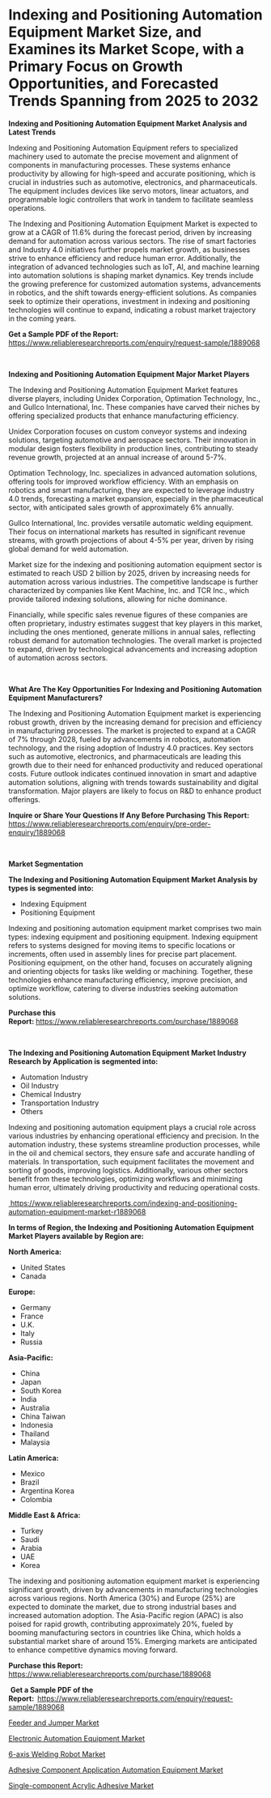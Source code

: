 <p><h1>Indexing and Positioning Automation Equipment Market Size, and Examines its Market Scope, with a Primary Focus on Growth Opportunities, and Forecasted Trends Spanning from 2025 to 2032</h1></p><p><strong>Indexing and Positioning Automation Equipment Market Analysis and Latest Trends</strong></p>
<p><p>Indexing and Positioning Automation Equipment refers to specialized machinery used to automate the precise movement and alignment of components in manufacturing processes. These systems enhance productivity by allowing for high-speed and accurate positioning, which is crucial in industries such as automotive, electronics, and pharmaceuticals. The equipment includes devices like servo motors, linear actuators, and programmable logic controllers that work in tandem to facilitate seamless operations. </p><p>The Indexing and Positioning Automation Equipment Market is expected to grow at a CAGR of 11.6% during the forecast period, driven by increasing demand for automation across various sectors. The rise of smart factories and Industry 4.0 initiatives further propels market growth, as businesses strive to enhance efficiency and reduce human error. Additionally, the integration of advanced technologies such as IoT, AI, and machine learning into automation solutions is shaping market dynamics. Key trends include the growing preference for customized automation systems, advancements in robotics, and the shift towards energy-efficient solutions. As companies seek to optimize their operations, investment in indexing and positioning technologies will continue to expand, indicating a robust market trajectory in the coming years.</p></p>
<p><strong>Get a Sample PDF of the Report:&nbsp;</strong> <a href="https://www.reliableresearchreports.com/enquiry/request-sample/1889068?utm_campaign=10&utm_medium=2&utm_source=Github&utm_content=ia&utm_term=14012025&utm_id=indexing-and-positioning-automation-equipment">https://www.reliableresearchreports.com/enquiry/request-sample/1889068</a></p>
<p>&nbsp;</p>
<p><strong>Indexing and Positioning Automation Equipment Major Market Players</strong></p>
<p><p>The Indexing and Positioning Automation Equipment Market features diverse players, including Unidex Corporation, Optimation Technology, Inc., and Gullco International, Inc. These companies have carved their niches by offering specialized products that enhance manufacturing efficiency.</p><p>Unidex Corporation focuses on custom conveyor systems and indexing solutions, targeting automotive and aerospace sectors. Their innovation in modular design fosters flexibility in production lines, contributing to steady revenue growth, projected at an annual increase of around 5-7%.</p><p>Optimation Technology, Inc. specializes in advanced automation solutions, offering tools for improved workflow efficiency. With an emphasis on robotics and smart manufacturing, they are expected to leverage industry 4.0 trends, forecasting a market expansion, especially in the pharmaceutical sector, with anticipated sales growth of approximately 6% annually.</p><p>Gullco International, Inc. provides versatile automatic welding equipment. Their focus on international markets has resulted in significant revenue streams, with growth projections of about 4-5% per year, driven by rising global demand for weld automation.</p><p>Market size for the indexing and positioning automation equipment sector is estimated to reach USD 2 billion by 2025, driven by increasing needs for automation across various industries. The competitive landscape is further characterized by companies like Kent Machine, Inc. and TCR Inc., which provide tailored indexing solutions, allowing for niche dominance.</p><p>Financially, while specific sales revenue figures of these companies are often proprietary, industry estimates suggest that key players in this market, including the ones mentioned, generate millions in annual sales, reflecting robust demand for automation technologies. The overall market is projected to expand, driven by technological advancements and increasing adoption of automation across sectors.</p></p>
<p>&nbsp;</p>
<p><strong>What Are The Key Opportunities For Indexing and Positioning Automation Equipment Manufacturers?</strong></p>
<p><p>The Indexing and Positioning Automation Equipment market is experiencing robust growth, driven by the increasing demand for precision and efficiency in manufacturing processes. The market is projected to expand at a CAGR of 7% through 2028, fueled by advancements in robotics, automation technology, and the rising adoption of Industry 4.0 practices. Key sectors such as automotive, electronics, and pharmaceuticals are leading this growth due to their need for enhanced productivity and reduced operational costs. Future outlook indicates continued innovation in smart and adaptive automation solutions, aligning with trends towards sustainability and digital transformation. Major players are likely to focus on R&D to enhance product offerings.</p></p>
<p><strong>Inquire or Share Your Questions If Any Before Purchasing This Report:</strong> <a href="https://www.reliableresearchreports.com/enquiry/pre-order-enquiry/1889068?utm_campaign=10&utm_medium=2&utm_source=Github&utm_content=ia&utm_term=14012025&utm_id=indexing-and-positioning-automation-equipment">https://www.reliableresearchreports.com/enquiry/pre-order-enquiry/1889068</a></p>
<p>&nbsp;</p>
<p><strong>Market Segmentation</strong></p>
<p><strong>The Indexing and Positioning Automation Equipment Market Analysis by types is segmented into:</strong></p>
<p><ul><li>Indexing Equipment</li><li>Positioning Equipment</li></ul></p>
<p><p>Indexing and positioning automation equipment market comprises two main types: indexing equipment and positioning equipment. Indexing equipment refers to systems designed for moving items to specific locations or increments, often used in assembly lines for precise part placement. Positioning equipment, on the other hand, focuses on accurately aligning and orienting objects for tasks like welding or machining. Together, these technologies enhance manufacturing efficiency, improve precision, and optimize workflow, catering to diverse industries seeking automation solutions.</p></p>
<p><strong>Purchase this Report:&nbsp;</strong><a href="https://www.reliableresearchreports.com/purchase/1889068?utm_campaign=10&utm_medium=2&utm_source=Github&utm_content=ia&utm_term=14012025&utm_id=indexing-and-positioning-automation-equipment">https://www.reliableresearchreports.com/purchase/1889068</a></p>
<p>&nbsp;</p>
<p><strong>The Indexing and Positioning Automation Equipment Market Industry Research by Application is segmented into:</strong></p>
<p><ul><li>Automation Industry</li><li>Oil Industry</li><li>Chemical Industry</li><li>Transportation Industry</li><li>Others</li></ul></p>
<p><p>Indexing and positioning automation equipment plays a crucial role across various industries by enhancing operational efficiency and precision. In the automation industry, these systems streamline production processes, while in the oil and chemical sectors, they ensure safe and accurate handling of materials. In transportation, such equipment facilitates the movement and sorting of goods, improving logistics. Additionally, various other sectors benefit from these technologies, optimizing workflows and minimizing human error, ultimately driving productivity and reducing operational costs.</p></p>
<p><a href="https://www.reliableresearchreports.com/indexing-and-positioning-automation-equipment-market-r1889068?utm_campaign=10&utm_medium=2&utm_source=Github&utm_content=ia&utm_term=14012025&utm_id=indexing-and-positioning-automation-equipment">&nbsp;https://www.reliableresearchreports.com/indexing-and-positioning-automation-equipment-market-r1889068</a></p>
<p><strong>In terms of Region, the Indexing and Positioning Automation Equipment Market Players available by Region are:</strong></p>
<p>
    <p> <strong> North America: </strong>
        <ul>
            <li>United States</li>
            <li>Canada</li>
        </ul>
        </p> 
    <p> <strong> Europe: </strong>
        <ul>
            <li>Germany</li>
            <li>France</li>
            <li>U.K.</li>
            <li>Italy</li>
            <li>Russia</li>
        </ul>
        </p> 
    <p> <strong> Asia-Pacific: </strong>
        <ul>
            <li>China</li>
            <li>Japan</li>
            <li>South Korea</li>
            <li>India</li>
            <li>Australia</li>
            <li>China Taiwan</li>
            <li>Indonesia</li>
            <li>Thailand</li>
            <li>Malaysia</li>
        </ul>
        </p> 
    <p> <strong> Latin America: </strong>
        <ul>
            <li>Mexico</li>
            <li>Brazil</li>
            <li>Argentina Korea</li>
            <li>Colombia</li>
        </ul>
        </p> 
    <p> <strong> Middle East & Africa: </strong>
        <ul>
            <li>Turkey</li>
            <li>Saudi</li>
            <li>Arabia</li>
            <li>UAE</li>
            <li>Korea</li>
        </ul>
    </p>
    </p>
<p><p>The indexing and positioning automation equipment market is experiencing significant growth, driven by advancements in manufacturing technologies across various regions. North America (30%) and Europe (25%) are expected to dominate the market, due to strong industrial bases and increased automation adoption. The Asia-Pacific region (APAC) is also poised for rapid growth, contributing approximately 20%, fueled by booming manufacturing sectors in countries like China, which holds a substantial market share of around 15%. Emerging markets are anticipated to enhance competitive dynamics moving forward.</p></p>
<p><strong>Purchase this Report: </strong><a href="https://www.reliableresearchreports.com/purchase/1889068?utm_campaign=10&utm_medium=2&utm_source=Github&utm_content=ia&utm_term=14012025&utm_id=indexing-and-positioning-automation-equipment">https://www.reliableresearchreports.com/purchase/1889068</a></p>
<p>&nbsp;<strong>Get a Sample PDF of the Report:&nbsp;&nbsp;</strong><a href="https://www.reliableresearchreports.com/enquiry/request-sample/1889068?utm_campaign=10&utm_medium=2&utm_source=Github&utm_content=ia&utm_term=14012025&utm_id=indexing-and-positioning-automation-equipment">https://www.reliableresearchreports.com/enquiry/request-sample/1889068</a></p>
<p><strong></strong></p>
<p><p><a href="https://github.com/millionkaryn68/Market-Research-Report-List-1/blob/main/feeder-and-jumper-market.md?utm_campaign=10&utm_medium=2&utm_source=Github&utm_content=ia&utm_term=14012025&utm_id=indexing-and-positioning-automation-equipment">Feeder and Jumper Market</a></p><p><a href="https://github.com/domoniqueluoma76/Market-Research-Report-List-1/blob/main/electronic-automation-equipment-market.md?utm_campaign=10&utm_medium=2&utm_source=Github&utm_content=ia&utm_term=14012025&utm_id=indexing-and-positioning-automation-equipment">Electronic Automation Equipment Market</a></p><p><a href="https://github.com/ygfu6u/Market-Research-Report-List-1/blob/main/6-axis-welding-robot-market.md?utm_campaign=10&utm_medium=2&utm_source=Github&utm_content=ia&utm_term=14012025&utm_id=indexing-and-positioning-automation-equipment">6-axis Welding Robot Market</a></p><p><a href="https://github.com/leopardmicheal7019/Market-Research-Report-List-1/blob/main/adhesive-component-application-automation-equipment-market.md?utm_campaign=10&utm_medium=2&utm_source=Github&utm_content=ia&utm_term=14012025&utm_id=indexing-and-positioning-automation-equipment">Adhesive Component Application Automation Equipment Market</a></p><p><a href="https://github.com/JubayerMia832/Market-Research-Report-List-1/blob/main/single-component-acrylic-adhesive-market.md?utm_campaign=10&utm_medium=2&utm_source=Github&utm_content=ia&utm_term=14012025&utm_id=indexing-and-positioning-automation-equipment">Single-component Acrylic Adhesive Market</a></p></p>